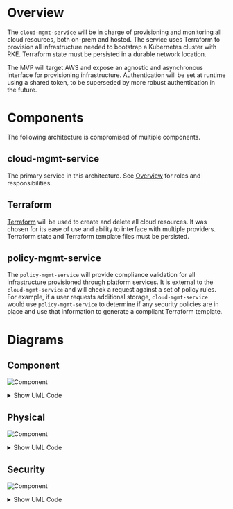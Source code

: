 # Overview
The `cloud-mgmt-service` will be in charge of provisioning and monitoring all cloud resources, both on-prem and hosted. The service uses Terraform to provision all infrastructure needed to bootstrap a Kubernetes cluster with RKE. Terraform state must be persisted in a durable network location. 

The MVP will target AWS and expose an agnostic and asynchronous interface for provisioning infrastructure. Authentication will be set at runtime using a shared token, to be superseded by more robust authentication in the future. 

# Components
The following architecture is compromised of multiple components. 

## cloud-mgmt-service
The primary service in this architecture. See [Overview](#overview) for roles and responsibilities. 

## Terraform
[Terraform](https://www.terraform.io/) will be used to create and delete all cloud resources. It was chosen for its ease of use and ability to interface with multiple providers. Terraform state and Terraform template files must be persisted. 

## policy-mgmt-service
The `policy-mgmt-service` will provide compliance validation for all infrastructure provisioned through platform services. It is external to the `cloud-mgmt-service` and will check a request against a set of policy rules. For example, if a user requests additional storage, `cloud-mgmt-service` would use `policy-mgmt-service` to determine if any security policies are in place and use that information to generate a compliant Terraform template. 

# Diagrams

## Component
![Component](https://www.plantuml.com/plantuml/img/VP4n2y8m48Nt_8gZanswE3f8fJWAGaK7xN2cfmIRf2PfGQN_tQPLrA9281ovzzrxbzWwDAwI1IkHd_1842I5hd9Oe6ehISf1IgOMd0AuCO3jYep1WpOoWoYQljKxbJfqbC44hDE6hE_c7XR9etIHxJ53cUyNgjQdNZ34poHUjO8DxPy-h5UKHjV22gt-JrdgGl3Bbp2USQx8Y6vgUt9qk4VRvXy6wdCth87NZdvo7qigk_TFHnxG6ONWIwXUE9eduz3VwsKIieR5fFBsS-u0)
<details><summary>Show UML Code</summary>
<p>
  
```
@startuml
package "Cloud Management Service" {
  [Terraform] --> [Terraform\nState] : stores
  [cloud-mgmt-service] --> [Terraform] : invokes
  [Terraform] --> [Amazon Web Services] : provisions
  [cloud-mgmt-service] --> [Policy Management Service] : queries
  database "Terraform\nState" {
  }
} 
package "Policy Management Service" {
  [policy-mgmt-service]
} 
cloud "Amazon Web Services" {
  (EC2)
  (VPC)
}
@enduml
```
  
</p>
</details>

## Physical
![Component](https://www.plantuml.com/plantuml/img/jP9FIyD04CNl_HHZJWgc0K_YeTZ6Wc0L8OA7uc6o6UlI_HDtPrj4-jtTJQtMje8Nvv30PDvxlnbowHaT1wrwHz885Hg25-RMNnI5msL_9labrC6J4zOm6UuBgmjSUeMrJ-zSnWy-VxOkRnMQv5Hez4okQAJdOlXObLPhQ_hj_uNS4I-jcqip6vgcN7jSaP8BSc_5U38QjgsI0bbQCx7OZ32Q279hf9vGDZIGZSkp3Dvx4EjtoJ6g-ZHB7TYqijFiOLB1s62jgCbEEWTZuuxPpRc7UuKSmJMKAYJYJKQgQ0PvQFC1JCiEuXODpaX7VAZ8BQIW9xW0PmEJ_rArAEPn2hBVDDiHgQRTXhcUQSxznZPFgG_a72Qw52FDmiwtSZhfriHF1LICtE5vjexyHl4bN-q3tzjuqxU_4BVTv4_aRsVOjnwFAfXOWGgkhO--aIdsTtqRPApHn_cTFNO7Lpjh73xXu31elCbh82S_RxbsM3zMlKioJVpjFW00)
<details><summary>Show UML Code</summary>
<p>
  
```
@startuml
!include https://raw.githubusercontent.com/awslabs/aws-icons-for-plantuml/master/dist/AWSCommon.puml
!include https://raw.githubusercontent.com/awslabs/aws-icons-for-plantuml/master/dist/NetworkingAndContentDelivery/ELBApplicationLoadBalancer.puml
cloud "EC2" {
    ELBApplicationLoadBalancer(alb,"Load Balancer","TLS Enabled")
    node "K8s Platform Cluster" {
        alb -up-> [Cloud Management Service] : routes
        package "Cloud Management Service" {
            [cloud-mgmt-service] --> [Terraform] : invokes
            [Terraform] --> [Terraform State] : stores        
        }
        package "Policy Management Service" {
            [policy-mgmt-service]
        } 
        package "EBS Local Host Storage" {
            database "Terraform State" {
            }
        }
    [cloud-mgmt-service] -> [policy-mgmt-service] : queries
    }
}
@enduml
```
  
</p>
</details>

## Security
![Component](https://www.plantuml.com/plantuml/img/ZP5F2u8m68VlVeeNJmdkqYaYmf1E4GX17KfYpMNH_eXxJLByxaqbAeZglOnjptuyFnOOf3aMKZXA9npSnSX092WUTIuX58L1dhjGEs0de-n2Kmk5GXS9BAcoEyaLmehdrpFZ3x2TBMiX8bE9nFJNErMZld2rfmMUgYO6akXIaIbiPv9MMi667nvH9eOnr5dPiSm_8MQciR5TVlEk4sbnPhTVFbb7VHLw2Vy7XmbfvVyeQgiy3vWFVHsdSRgtu7xetxiFvk7GQzTr57gM3xXAx6VT0G00)
<details><summary>Show UML Code</summary>
<p>
  
```
@startuml
node "K8s Platform Cluster" {
    package "Cloud Management Service" {
        [cloud-mgmt-service\n{token_authz}] -down-> [Amazon Web Services] : {pw_authc,https}   
    }
    package "Policy Management Service" {
        [policy-mgmt-service\n{token_authz}]
    }
    [policy-mgmt-service\n{token_authz}] <--> [cloud-mgmt-service\n{token_authz}] : {token_authc, https}
}
cloud "Amazon Web Services" {
  (EC2)
  (VPC)
}
@enduml
```
  
</p>
</details>
